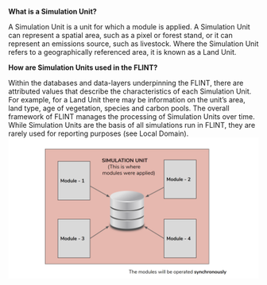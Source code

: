 **What is a Simulation Unit?**

A Simulation Unit is a unit for which a module is applied. A Simulation Unit can represent a spatial area, such as a pixel or forest stand, or it can represent an emissions source, such as livestock. Where the Simulation Unit refers to a geographically referenced area, it is known as a Land Unit. 

**How are Simulation Units used in the FLINT?**

Within the databases and data-layers underpinning the FLINT, there are attributed values that describe the characteristics of each Simulation Unit.  For example, for a Land Unit there may be information on the unit’s area, land type, age of vegetation, species and carbon pools. The overall framework of FLINT manages the processing of Simulation Units over time. While Simulation Units are the basis of all simulations run in FLINT, they are rarely used for reporting purposes (see Local Domain). 
![image](images/SimulationUnit.png)



